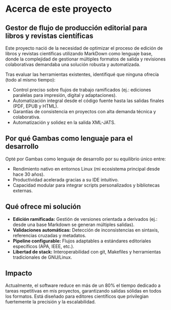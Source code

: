 # Acerca de este proyecto

## Gestor de flujo de producción editorial para libros y revistas científicas

Este proyecto nació de la necesidad de optimizar el proceso de edición de libros y revistas científicas utilizando MarkDown como lenguaje base, donde la complejidad de gestionar múltiples formatos de salida y revisiones colaborativas demandaba una solución robusta y automatizada.

Tras evaluar las herramientas existentes, identifiqué que ninguna ofrecía (todo al mismo tiempo):

- Control preciso sobre flujos de trabajo ramificados (ej.: ediciones paralelas para impresión, digital y adaptaciones).
- Automatización integral desde el código fuente hasta las salidas finales (PDF, EPUB y HTML).
- Garantías de consistencia en proyectos con alta demanda técnica y colaborativa.
- Automatización y solidez en la salida XML-JATS.

## Por qué Gambas como lenguaje para el desarrollo

Opté por Gambas como lenguaje de desarrollo por su equilibrio único entre:

- Rendimiento nativo en entornos Linux (mi ecosistema principal desde hace 30 años).
- Productividad acelerada gracias a su IDE intuitivo.
- Capacidad modular para integrar scripts personalizados y bibliotecas externas.

## Qué ofrece mi solución

- **Edición ramificada:** Gestión de versiones orientada a derivados (ej.: desde una base Markdown se generan múltiples salidas).
- **Validaciones automáticas:** Detección de inconsistencias en sintaxis, referencias cruzadas y metadatos.
- **Pipeline configurable:** Flujos adaptables a estándares editoriales específicos (APA, IEEE, etc.).
- **Libertad de stack:** Interoperabilidad con git, Makefiles y herramientas tradicionales de GNU/Linux.

## Impacto

Actualmente, el software reduce en más de un 80% el tiempo dedicado a tareas repetitivas en mis proyectos, garantizando salidas sólidas en todos los formatos. Está diseñado para editores científicos que privilegian fuertemente la precisión y la escalabilidad.
